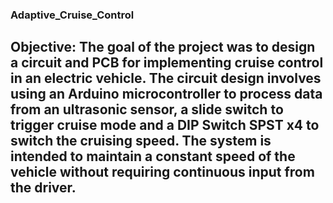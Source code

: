 ### Adaptive_Cruise_Control
## Objective: The goal of the project was to design a circuit and PCB for implementing cruise control in an electric vehicle. The circuit design involves using an Arduino microcontroller to process data from an ultrasonic sensor, a slide switch to trigger cruise mode and a DIP Switch SPST x4 to switch the cruising speed. The system is intended to maintain a constant speed of the vehicle without requiring continuous input from the driver.
